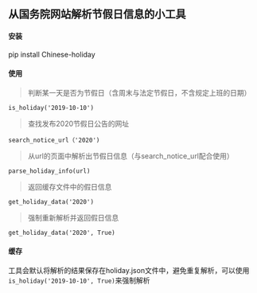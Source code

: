 ## 从国务院网站解析节假日信息的小工具

#### 安装
pip install Chinese-holiday

#### 使用
> 判断某一天是否为节假日（含周末与法定节假日，不含规定上班的日期）

```is_holiday('2019-10-10')```

> 查找发布2020节假日公告的网址

```search_notice_url（'2020')```

> 从url的页面中解析出节假日信息（与search_notice_url配合使用）

```parse_holiday_info(url)```

> 返回缓存文件中的假日信息

```get_holiday_data('2020')```

> 强制重新解析并返回假日信息

```get_holiday_data('2020', True)```

#### 缓存
工具会默认将解析的结果保存在holiday.json文件中，避免重复解析，可以使用
```is_holiday('2019-10-10', True)```来强制解析